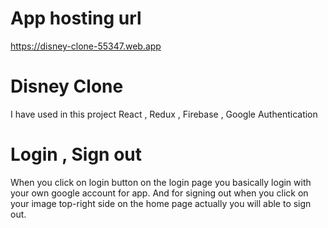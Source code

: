# App hosting url

https://disney-clone-55347.web.app

# Disney Clone

I have used in this project React , Redux , Firebase , Google Authentication

# Login , Sign out

When you click on login button on the login page you basically login with your own google account for app.
And for signing out when you click on your image top-right side on the home page actually you will able to sign out.
